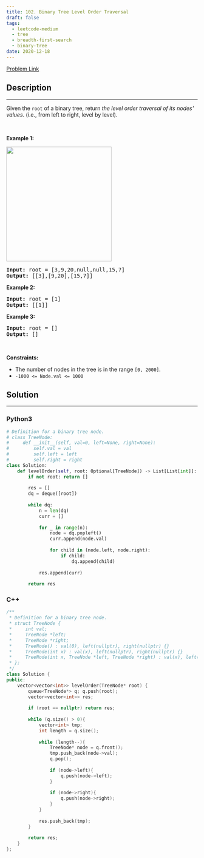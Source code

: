 ```yaml
---
title: 102. Binary Tree Level Order Traversal
draft: false
tags: 
  - leetcode-medium
  - tree
  - breadth-first-search
  - binary-tree
date: 2020-12-18
---
```


[Problem Link](https://leetcode.com/problems/binary-tree-level-order-traversal/)

## Description

---
<p>Given the <code>root</code> of a binary tree, return <em>the level order traversal of its nodes&#39; values</em>. (i.e., from left to right, level by level).</p>

<p>&nbsp;</p>
<p><strong class="example">Example 1:</strong></p>
<img alt="" src="https://assets.leetcode.com/uploads/2021/02/19/tree1.jpg" style="width: 277px; height: 302px;" />
<pre>
<strong>Input:</strong> root = [3,9,20,null,null,15,7]
<strong>Output:</strong> [[3],[9,20],[15,7]]
</pre>

<p><strong class="example">Example 2:</strong></p>

<pre>
<strong>Input:</strong> root = [1]
<strong>Output:</strong> [[1]]
</pre>

<p><strong class="example">Example 3:</strong></p>

<pre>
<strong>Input:</strong> root = []
<strong>Output:</strong> []
</pre>

<p>&nbsp;</p>
<p><strong>Constraints:</strong></p>

<ul>
	<li>The number of nodes in the tree is in the range <code>[0, 2000]</code>.</li>
	<li><code>-1000 &lt;= Node.val &lt;= 1000</code></li>
</ul>


## Solution

---
### Python3
``` py title='binary-tree-level-order-traversal'
# Definition for a binary tree node.
# class TreeNode:
#     def __init__(self, val=0, left=None, right=None):
#         self.val = val
#         self.left = left
#         self.right = right
class Solution:
    def levelOrder(self, root: Optional[TreeNode]) -> List[List[int]]:
        if not root: return []
        
        res = []
        dq = deque([root])
        
        while dq:
            n = len(dq)
            curr = []
            
            for _ in range(n):
                node = dq.popleft()
                curr.append(node.val)
                
                for child in (node.left, node.right):
                    if child:
                        dq.append(child)
            
            res.append(curr)
        
        return res
```
### C++
``` cpp title='binary-tree-level-order-traversal'
/**
 * Definition for a binary tree node.
 * struct TreeNode {
 *     int val;
 *     TreeNode *left;
 *     TreeNode *right;
 *     TreeNode() : val(0), left(nullptr), right(nullptr) {}
 *     TreeNode(int x) : val(x), left(nullptr), right(nullptr) {}
 *     TreeNode(int x, TreeNode *left, TreeNode *right) : val(x), left(left), right(right) {}
 * };
 */
class Solution {
public:
    vector<vector<int>> levelOrder(TreeNode* root) {
        queue<TreeNode*> q; q.push(root);
        vector<vector<int>> res;
        
        if (root == nullptr) return res;
        
        while (q.size() > 0){
            vector<int> tmp;
            int length = q.size();
            
            while (length--){
                TreeNode* node = q.front();
                tmp.push_back(node->val);
                q.pop();
                
                if (node->left){
                    q.push(node->left);
                }
                
                if (node->right){
                    q.push(node->right);
                }
            }
            
            res.push_back(tmp);
        }
        
        return res;
    }
};
```

